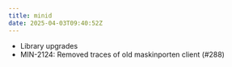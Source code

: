 ```yaml
---
title: minid
date: 2025-04-03T09:40:52Z
---
```

- Library upgrades
- MIN-2124: Removed traces of old maskinporten client (#288)

